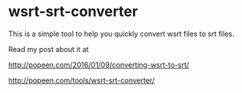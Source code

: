 # wsrt-srt-converter
This is a simple tool to help you quickly convert wsrt files to srt files.

Read my post about it at

http://popeen.com/2016/01/09/converting-wsrt-to-srt/

http://popeen.com/tools/wsrt-srt-converter/
